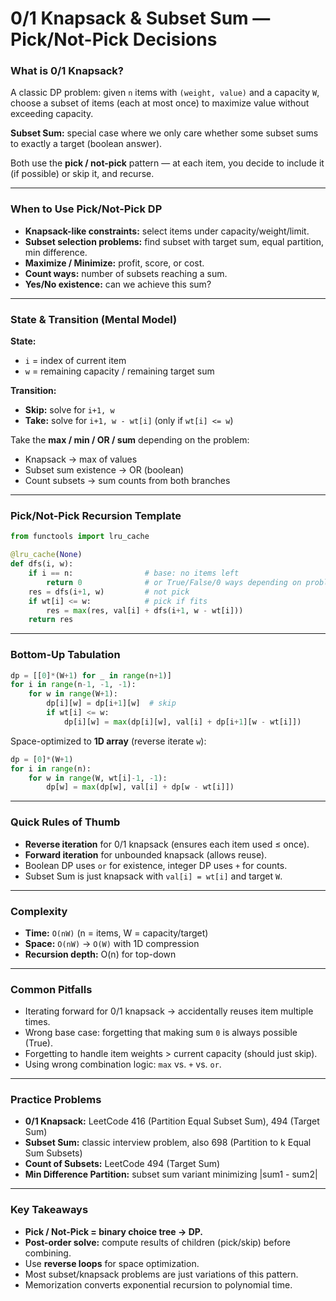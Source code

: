 # 0/1 Knapsack & Subset Sum — Pick/Not-Pick Decisions

### What is 0/1 Knapsack?
A classic DP problem: given `n` items with `(weight, value)` and a capacity `W`, choose a subset of items (each at most once) to maximize value without exceeding capacity.

**Subset Sum:** special case where we only care whether some subset sums to exactly a target (boolean answer).

Both use the **pick / not-pick** pattern — at each item, you decide to include it (if possible) or skip it, and recurse.

---

### When to Use Pick/Not-Pick DP
- **Knapsack-like constraints:** select items under capacity/weight/limit.
- **Subset selection problems:** find subset with target sum, equal partition, min difference.
- **Maximize / Minimize:** profit, score, or cost.
- **Count ways:** number of subsets reaching a sum.
- **Yes/No existence:** can we achieve this sum?

---

### State & Transition (Mental Model)
**State:**  
- `i` = index of current item  
- `w` = remaining capacity / remaining target sum  

**Transition:**  
- **Skip:** solve for `i+1, w`  
- **Take:** solve for `i+1, w - wt[i]` (only if `wt[i] <= w`)  

Take the **max / min / OR / sum** depending on the problem:
- Knapsack → max of values
- Subset sum existence → OR (boolean)
- Count subsets → sum counts from both branches

---

### Pick/Not-Pick Recursion Template

```python
from functools import lru_cache

@lru_cache(None)
def dfs(i, w):
    if i == n:                # base: no items left
        return 0              # or True/False/0 ways depending on problem
    res = dfs(i+1, w)         # not pick
    if wt[i] <= w:            # pick if fits
        res = max(res, val[i] + dfs(i+1, w - wt[i]))
    return res
````

---

### Bottom-Up Tabulation

```python
dp = [[0]*(W+1) for _ in range(n+1)]
for i in range(n-1, -1, -1):
    for w in range(W+1):
        dp[i][w] = dp[i+1][w]  # skip
        if wt[i] <= w:
            dp[i][w] = max(dp[i][w], val[i] + dp[i+1][w - wt[i]])
```

Space-optimized to **1D array** (reverse iterate `w`):

```python
dp = [0]*(W+1)
for i in range(n):
    for w in range(W, wt[i]-1, -1):
        dp[w] = max(dp[w], val[i] + dp[w - wt[i]])
```

---

### Quick Rules of Thumb

* **Reverse iteration** for 0/1 knapsack (ensures each item used ≤ once).
* **Forward iteration** for unbounded knapsack (allows reuse).
* Boolean DP uses `or` for existence, integer DP uses `+` for counts.
* Subset Sum is just knapsack with `val[i] = wt[i]` and target `W`.

---

### Complexity

* **Time:** `O(nW)` (n = items, W = capacity/target)
* **Space:** `O(nW)` → `O(W)` with 1D compression
* **Recursion depth:** O(n) for top-down

---

### Common Pitfalls

* Iterating forward for 0/1 knapsack → accidentally reuses item multiple times.
* Wrong base case: forgetting that making sum `0` is always possible (True).
* Forgetting to handle item weights > current capacity (should just skip).
* Using wrong combination logic: `max` vs. `+` vs. `or`.

---

### Practice Problems

* **0/1 Knapsack:** LeetCode 416 (Partition Equal Subset Sum), 494 (Target Sum)
* **Subset Sum:** classic interview problem, also 698 (Partition to k Equal Sum Subsets)
* **Count of Subsets:** LeetCode 494 (Target Sum)
* **Min Difference Partition:** subset sum variant minimizing |sum1 - sum2|

---

### Key Takeaways

* **Pick / Not-Pick = binary choice tree → DP.**
* **Post-order solve:** compute results of children (pick/skip) before combining.
* Use **reverse loops** for space optimization.
* Most subset/knapsack problems are just variations of this pattern.
* Memorization converts exponential recursion to polynomial time.

```


